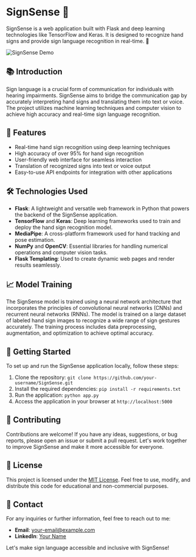 <!-- SignSense README File -->

# SignSense 🤟

SignSense is a web application built with Flask and deep learning technologies like TensorFlow and Keras. It is designed to recognize hand signs and provide sign language recognition in real-time. 🚀

![SignSense Demo](demo.gif)

## 📚 Introduction

Sign language is a crucial form of communication for individuals with hearing impairments. SignSense aims to bridge the communication gap by accurately interpreting hand signs and translating them into text or voice. The project utilizes machine learning techniques and computer vision to achieve high accuracy and real-time sign language recognition.

## 🌟 Features

- Real-time hand sign recognition using deep learning techniques
- High accuracy of over 95% for hand sign recognition
- User-friendly web interface for seamless interaction
- Translation of recognized signs into text or voice output
- Easy-to-use API endpoints for integration with other applications

## 🛠️ Technologies Used

- **Flask**: A lightweight and versatile web framework in Python that powers the backend of the SignSense application.
- **TensorFlow** and **Keras**: Deep learning frameworks used to train and deploy the hand sign recognition model.
- **MediaPipe**: A cross-platform framework used for hand tracking and pose estimation.
- **NumPy** and **OpenCV**: Essential libraries for handling numerical operations and computer vision tasks.
- **Flask Templating**: Used to create dynamic web pages and render results seamlessly.

## 📈 Model Training

The SignSense model is trained using a neural network architecture that incorporates the principles of convolutional neural networks (CNNs) and recurrent neural networks (RNNs). The model is trained on a large dataset of labeled hand sign images to recognize a wide range of sign gestures accurately. The training process includes data preprocessing, augmentation, and optimization to achieve optimal accuracy.

## 🚀 Getting Started

To set up and run the SignSense application locally, follow these steps:

1. Clone the repository: `git clone https://github.com/your-username/SignSense.git`
2. Install the required dependencies: `pip install -r requirements.txt`
3. Run the application: `python app.py`
4. Access the application in your browser at `http://localhost:5000`

## 🤝 Contributing

Contributions are welcome! If you have any ideas, suggestions, or bug reports, please open an issue or submit a pull request. Let's work together to improve SignSense and make it more accessible for everyone.

## 📝 License

This project is licensed under the [MIT License](LICENSE). Feel free to use, modify, and distribute this code for educational and non-commercial purposes.

## 📧 Contact

For any inquiries or further information, feel free to reach out to me:

- **Email**: your-email@example.com
- **LinkedIn**: [Your Name](https://www.linkedin.com/in/your-name)

Let's make sign language accessible and inclusive with SignSense!
